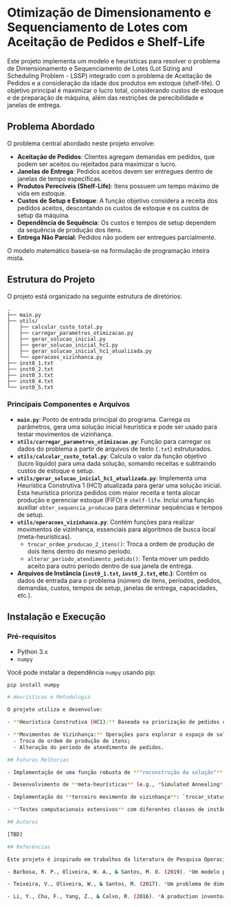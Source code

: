 
# Otimização de Dimensionamento e Sequenciamento de Lotes com Aceitação de Pedidos e Shelf-Life

Este projeto implementa um modelo e heurísticas para resolver o problema de Dimensionamento e Sequenciamento de Lotes (Lot Sizing and Scheduling Problem - LSSP) integrado com o problema de Aceitação de Pedidos e a consideração da idade dos produtos em estoque (shelf-life). O objetivo principal é maximizar o lucro total, considerando custos de estoque e de preparação de máquina, além das restrições de perecibilidade e janelas de entrega.

## Problema Abordado

O problema central abordado neste projeto envolve:

* **Aceitação de Pedidos**: Clientes agregam demandas em pedidos, que podem ser aceitos ou rejeitados para maximizar o lucro.
* **Janelas de Entrega**: Pedidos aceitos devem ser entregues dentro de janelas de tempo específicas.
* **Produtos Perecíveis (Shelf-Life)**: Itens possuem um tempo máximo de vida em estoque.
* **Custos de Setup e Estoque**: A função objetivo considera a receita dos pedidos aceitos, descontando os custos de estoque e os custos de setup da máquina.
* **Dependência de Sequência**: Os custos e tempos de setup dependem da sequência de produção dos itens.
* **Entrega Não Parcial**: Pedidos não podem ser entregues parcialmente.

O modelo matemático baseia-se na formulação de programação inteira mista.

## Estrutura do Projeto

O projeto está organizado na seguinte estrutura de diretórios:
```
.
├── main.py
├── utils/
│   ├── calcular_custo_total.py
│   ├── carregar_parametros_otimizacao.py
│   ├── gerar_solucao_inicial.py
│   ├── gerar_solucao_inicial_hc1.py
│   ├── gerar_solucao_inicial_hc1_atualizada.py
│   └── operacoes_vizinhanca.py
├── inst0_1.txt
├── inst0_2.txt
├── inst0_3.txt
├── inst0_4.txt
└── inst0_5.txt
```
### Principais Componentes e Arquivos

* **`main.py`**: Ponto de entrada principal do programa. Carrega os parâmetros, gera uma solução inicial heurística e pode ser usado para testar movimentos de vizinhança.
* **`utils/carregar_parametros_otimizacao.py`**: Função para carregar os dados do problema a partir de arquivos de texto (`.txt`) estruturados.
* **`utils/calcular_custo_total.py`**: Calcula o valor da função objetivo (lucro líquido) para uma dada solução, somando receitas e subtraindo custos de estoque e setup.
* **`utils/gerar_solucao_inicial_hc1_atualizada.py`**: Implementa uma Heurística Construtiva 1 (HC1) atualizada para gerar uma solução inicial. Esta heurística prioriza pedidos com maior receita e tenta alocar produção e gerenciar estoque (FIFO) e `shelf-life`. Inclui uma função auxiliar `obter_sequencia_producao` para determinar sequências e tempos de setup.
* **`utils/operacoes_vizinhanca.py`**: Contém funções para realizar movimentos de vizinhança, essenciais para algoritmos de busca local (meta-heurísticas).
    * `trocar_ordem_producao_2_itens()`: Troca a ordem de produção de dois itens dentro do mesmo período.
    * `alterar_periodo_atendimento_pedido()`: Tenta mover um pedido aceito para outro período dentro de sua janela de entrega.
* **Arquivos de Instância (`inst0_1.txt`, `inst0_2.txt`, etc.)**: Contêm os dados de entrada para o problema (número de itens, períodos, pedidos, demandas, custos, tempos de setup, janelas de entrega, capacidades, etc.).

## Instalação e Execução

### Pré-requisitos

* Python 3.x
* `numpy`

Você pode instalar a dependência `numpy` usando pip:

```bash
pip install numpy

# Heurísticas e Metodologia

O projeto utiliza e desenvolve:

- **Heurística Construtiva (HC1):** Baseada na priorização de pedidos com maior receita, seguida de um planejamento de produção, sequenciamento e gestão de estoque FIFO (*First-In, First-Out*).

- **Movimentos de Vizinhança:** Operações para explorar o espaço de soluções e refinar a qualidade das soluções encontradas pela heurística construtiva. Os movimentos implementados incluem:
  - Troca de ordem de produção de itens;
  - Alteração do período de atendimento de pedidos.

## Futuras Melhorias

- Implementação de uma função robusta de **"reconstrução da solução"** para garantir a factibilidade de todas as variáveis (`x`, `I`, `Q`, `y`, `z`, `sequencias_producao`) após movimentos de vizinhança que alterem `gamma` (aceitação/período do pedido). Isso é crucial para o correto cálculo da FO e validação de restrições como *shelf-life*.

- Desenvolvimento de **meta-heurísticas** (e.g., *Simulated Annealing*, *Busca Tabu*, *GRASP*) que utilizem os movimentos de vizinhança para explorar de forma mais eficiente o espaço de soluções.

- Implementação do **terceiro movimento de vizinhança**: `trocar_status_aceitacao_pedido` (aceitar/rejeitar).

- **Testes computacionais extensivos** com diferentes classes de instâncias para avaliar o desempenho das heurísticas.

## Autores

[TBD]

## Referências

Este projeto é inspirado em trabalhos da literatura de Pesquisa Operacional, como os apresentados no LI Simpósio Brasileiro de Pesquisa Operacional (SBPO) e em artigos relacionados ao dimensionamento e sequenciamento de lotes com aceitação de pedidos e gestão de *shelf-life*.

- Barbosa, R. P., Oliveira, W. A., & Santos, M. O. (2019). *Um modelo para o problema de dimensionamento e sequenciamento de lotes com aceitação de pedidos*. LI Simpósio Brasileiro de Pesquisa Operacional.

- Teixeira, V., Oliveira, W., & Santos, M. (2017). *Um problema de dimensionamento e sequenciamento de lotes de produção com gerenciamento da demanda via pedidos e com tempos/custos de preparação dependentes da sequência*. Simpósio Brasileiro de Pesquisa Operacional.

- Li, Y., Chu, F., Yang, Z., & Calvo, R. (2016). *A production inventory routing planning for perishable food with quality consideration*. IFAC-PapersOnLine, 49(3), 407-412.
